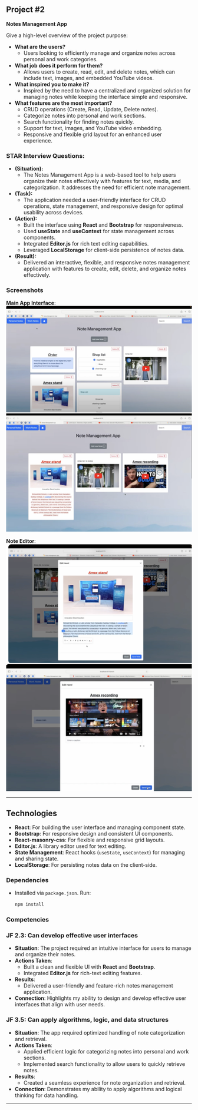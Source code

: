 ## Project #2

**Notes Management App**

Give a high-level overview of the project purpose:
- **What are the users?**
  - Users looking to efficiently manage and organize notes across personal and work categories.
- **What job does it perform for them?**
  - Allows users to create, read, edit, and delete notes, which can include text, images, and embedded YouTube videos.
- **What inspired you to make it?**
  - Inspired by the need to have a centralized and organized solution for managing notes while keeping the interface simple and responsive.
- **What features are the most important?**
  - CRUD operations (Create, Read, Update, Delete notes).
  - Categorize notes into personal and work sections.
  - Search functionality for finding notes quickly.
  - Support for text, images, and YouTube video embedding.
  - Responsive and flexible grid layout for an enhanced user experience.

### STAR Interview Questions:
- **(Situation):**
  - The Notes Management App is a web-based tool to help users organize their notes effectively with features for text, media, and categorization. It addresses the need for efficient note management.
- **(Task):**
  - The application needed a user-friendly interface for CRUD operations, state management, and responsive design for optimal usability across devices.
- **(Action):**
  - Built the interface using **React** and **Bootstrap** for responsiveness.
  - Used **useState** and **useContext** for state management across components.
  - Integrated **Editor.js** for rich text editing capabilities.
  - Leveraged **LocalStorage** for client-side persistence of notes data.
- **(Result):**
  - Delivered an interactive, flexible, and responsive notes management application with features to create, edit, delete, and organize notes effectively.

### Screenshots
**Main App Interface**:
![Main App Interface](./img/dep1.png)
![Main App Interface](./img/dep3.png)

**Note Editor**:
![Note Editor](./img/dep2.png)
![Main App Interface](./img/dep4.png)


---

## Technologies
- **React**: For building the user interface and managing component state.
- **Bootstrap**: For responsive design and consistent UI components.
- **React-masonry-css**: For flexible and responsive grid layouts.
- **Editor.js**: A library editor used for text editing.
- **State Management**: React hooks (`useState`, `useContext`) for managing and sharing state.
- **LocalStorage**: For persisting notes data on the client-side.

### Dependencies
- Installed via `package.json`. Run:
  ```bash
  npm install

### Competencies

### JF 2.3: Can develop effective user interfaces
- **Situation**: The project required an intuitive interface for users to manage and organize their notes.
- **Actions Taken**:
  - Built a clean and flexible UI with **React** and **Bootstrap**.
  - Integrated **Editor.js** for rich-text editing features.
- **Results**:
  - Delivered a user-friendly and feature-rich notes management application.
- **Connection**: Highlights my ability to design and develop effective user interfaces that align with user needs.

### JF 3.5: Can apply algorithms, logic, and data structures
- **Situation**: The app required optimized handling of note categorization and retrieval.
- **Actions Taken**:
  - Applied efficient logic for categorizing notes into personal and work sections.
  - Implemented search functionality to allow users to quickly retrieve notes.
- **Results**:
  - Created a seamless experience for note organization and retrieval.
- **Connection**: Demonstrates my ability to apply algorithms and logical thinking for data handling.

---